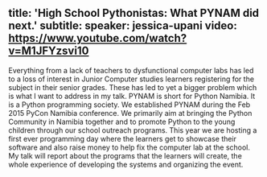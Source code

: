 title: 'High School Pythonistas: What PYNAM did next.'
subtitle:
speaker: jessica-upani
video: https://www.youtube.com/watch?v=M1JFYzsvi10
---
Everything from a lack of teachers to dysfunctional computer labs has led to a loss of interest in Junior Computer studies learners registering for the subject in their senior grades. These has led to yet a bigger problem which is what I want to address in my talk. PYNAM is short for Python Namibia. It is a Python programming society. We established PYNAM during the Feb 2015 PyCon Namibia conference. We primarily aim at bringing the Python Community in Namibia together and to promote Python to the young children through our school outreach programs. This year we are hosting a first ever programming day where the learners get to showcase their software and also raise money to help fix the computer lab at the school. My talk will report about the programs that the learners will create, the whole experience of developing the systems and organizing the event.